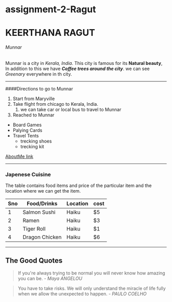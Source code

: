 # assignment-2-Ragut
# KEERTHANA RAGUT
###### Munnar

Munnar is a city in *Kerala, India*. This city is famous for its **Natural beauty**, In addition to this we have ***Coffee trees around the city***. we can see *Greenary* everywhere in th city. 

---
####Directions to go to Munnar
1. Start from Maryville 
2. Take flight from chicago to Kerala, India. 
    1. we can take car or local bus to travel to Munnar
3. Reached to Munnar

* Board Games
* Palying Cards
* Travel Tents
     * trecking shoes
     * trecking kit

[AboutMe link](https://github.com/Keerthanaragut/assignment-2-Ragut/blob/main/AboutMe.md)

---
### Japenese Cuisine

The table contains food items and price of the particular item and the location where we can get the item.

| Sno | Food/Drinks | Location | cost | 
|-----|-------------|----------|------|
| 1 | Salmon Sushi | Haiku | $5 |
| 2 | Ramen | Haiku | $3  |
| 3 | Tiger Roll | Haiku | $1 |
| 4 | Dragon Chicken | Haiku | $6 |

---
## The Good Quotes
> If you're always trying to be normal you will never know how amazing you can be. - *Maya ANGELOU*

>You have to take risks. We will only understand the miracle of life fully when we allow the unexpected to happen. - *PAULO COELHO* 



